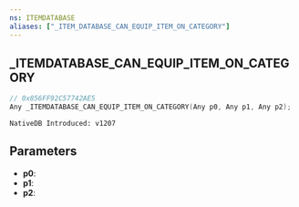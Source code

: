 ```yaml
---
ns: ITEMDATABASE
aliases: ["_ITEM_DATABASE_CAN_EQUIP_ITEM_ON_CATEGORY"]
---
```

## _ITEMDATABASE_CAN_EQUIP_ITEM_ON_CATEGORY

```c
// 0x856FF92C57742AE5
Any _ITEMDATABASE_CAN_EQUIP_ITEM_ON_CATEGORY(Any p0, Any p1, Any p2);
```

```
NativeDB Introduced: v1207
```

## Parameters
* **p0**:
* **p1**:
* **p2**:
